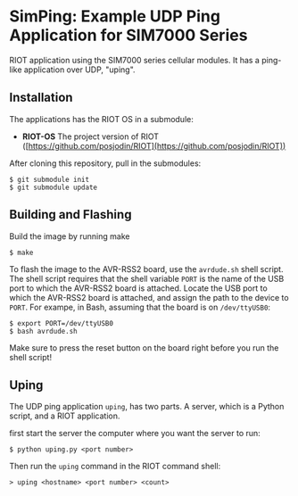 # SimPing: Example UDP Ping Application for SIM7000 Series

RIOT application using the SIM7000 series cellular modules. It has a ping-like application over UDP, "uping".

## Installation

The applications has the RIOT OS in a submodule:
* **RIOT-OS** The project version of RIOT
  ([https://github.com/posjodin/RIOT](https://github.com/posjodin/RIOT)) 
    
After cloning this repository, pull in the submodules:

```
$ git submodule init
$ git submodule update
```

## Building and Flashing

Build the image by running make

`$ make`

To flash the image to the AVR-RSS2 board, use the `avrdude.sh` shell
script. The shell script requires that the shell variable `PORT` is the name of the USB port to which
the AVR-RSS2 board is attached. Locate the USB port to which the
AVR-RSS2 board is attached, and assign the path to the device to
`PORT`. For exampe, in Bash, assuming that the board is on `/dev/ttyUSB0`:

```
$ export PORT=/dev/ttyUSB0
$ bash avrdude.sh
```

Make sure to press the reset button on the board right before you run the shell
script!

## Uping

The UDP ping application `uping`, has two parts. A server, which is a Python script, and a RIOT application.

first start the server the computer where you want the server to run:

```
$ python uping.py <port number>
```

Then run the `uping` command in the RIOT command shell:

```
> uping <hostname> <port number> <count>
```


